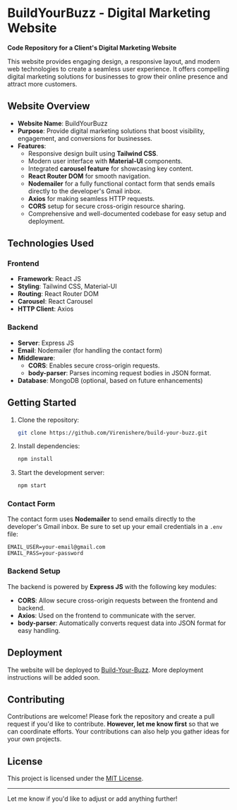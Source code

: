 # BuildYourBuzz - Digital Marketing Website

**Code Repository for a Client's Digital Marketing Website**

This website provides engaging design, a responsive layout, and modern web technologies to create a seamless user experience. It offers compelling digital marketing solutions for businesses to grow their online presence and attract more customers.

## Website Overview

- **Website Name**: BuildYourBuzz
- **Purpose**: Provide digital marketing solutions that boost visibility, engagement, and conversions for businesses.
- **Features**: 
  - Responsive design built using **Tailwind CSS**.
  - Modern user interface with **Material-UI** components.
  - Integrated **carousel feature** for showcasing key content.
  - **React Router DOM** for smooth navigation.
  - **Nodemailer** for a fully functional contact form that sends emails directly to the developer's Gmail inbox.
  - **Axios** for making seamless HTTP requests.
  - **CORS** setup for secure cross-origin resource sharing.
  - Comprehensive and well-documented codebase for easy setup and deployment.

## Technologies Used

### Frontend
- **Framework**: React JS
- **Styling**: Tailwind CSS, Material-UI
- **Routing**: React Router DOM
- **Carousel**: React Carousel
- **HTTP Client**: Axios

### Backend
- **Server**: Express JS
- **Email**: Nodemailer (for handling the contact form)
- **Middleware**: 
  - **CORS**: Enables secure cross-origin requests.
  - **body-parser**: Parses incoming request bodies in JSON format.
- **Database**: MongoDB (optional, based on future enhancements)
  
## Getting Started

1. Clone the repository:
   ```bash
   git clone https://github.com/Virenishere/build-your-buzz.git
   ```
2. Install dependencies:
   ```bash
   npm install
   ```
3. Start the development server:
   ```bash
   npm start
   ```

### Contact Form

The contact form uses **Nodemailer** to send emails directly to the developer's Gmail inbox. Be sure to set up your email credentials in a `.env` file:
```env
EMAIL_USER=your-email@gmail.com
EMAIL_PASS=your-password
```

### Backend Setup

The backend is powered by **Express JS** with the following key modules:
- **CORS**: Allow secure cross-origin requests between the frontend and backend.
- **Axios**: Used on the frontend to communicate with the server.
- **body-parser**: Automatically converts request data into JSON format for easy handling.

## Deployment

The website will be deployed to [Build-Your-Buzz](https://build-your-buzz.vercel.app/). More deployment instructions will be added soon.

## Contributing

Contributions are welcome! Please fork the repository and create a pull request if you'd like to contribute. **However, let me know first** so that we can coordinate efforts. Your contributions can also help you gather ideas for your own projects.

## License

This project is licensed under the [MIT License](LICENSE).

---

Let me know if you'd like to adjust or add anything further!